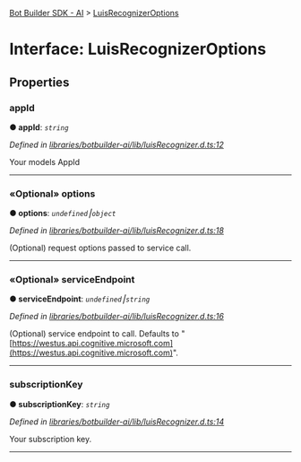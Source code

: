 [Bot Builder SDK - AI](../README.md) > [LuisRecognizerOptions](../interfaces/botbuilder_ai.luisrecognizeroptions.md)



# Interface: LuisRecognizerOptions


## Properties
<a id="appid"></a>

###  appId

**●  appId**:  *`string`* 

*Defined in [libraries/botbuilder-ai/lib/luisRecognizer.d.ts:12](https://github.com/Microsoft/botbuilder-js/blob/13506b4/libraries/botbuilder-ai/lib/luisRecognizer.d.ts#L12)*



Your models AppId




___

<a id="options"></a>

### «Optional» options

**●  options**:  *`undefined`⎮`object`* 

*Defined in [libraries/botbuilder-ai/lib/luisRecognizer.d.ts:18](https://github.com/Microsoft/botbuilder-js/blob/13506b4/libraries/botbuilder-ai/lib/luisRecognizer.d.ts#L18)*



(Optional) request options passed to service call.




___

<a id="serviceendpoint"></a>

### «Optional» serviceEndpoint

**●  serviceEndpoint**:  *`undefined`⎮`string`* 

*Defined in [libraries/botbuilder-ai/lib/luisRecognizer.d.ts:16](https://github.com/Microsoft/botbuilder-js/blob/13506b4/libraries/botbuilder-ai/lib/luisRecognizer.d.ts#L16)*



(Optional) service endpoint to call. Defaults to "[https://westus.api.cognitive.microsoft.com](https://westus.api.cognitive.microsoft.com)".




___

<a id="subscriptionkey"></a>

###  subscriptionKey

**●  subscriptionKey**:  *`string`* 

*Defined in [libraries/botbuilder-ai/lib/luisRecognizer.d.ts:14](https://github.com/Microsoft/botbuilder-js/blob/13506b4/libraries/botbuilder-ai/lib/luisRecognizer.d.ts#L14)*



Your subscription key.




___


